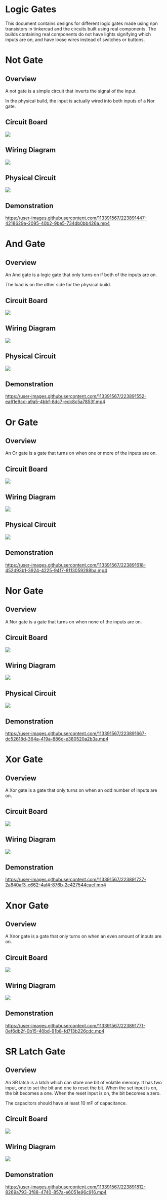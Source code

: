 # Logic Gates
This document contains designs for different logic gates made using npn
transistors in tinkercad and the circuits built using real components. The builds
containing real components do not have lights signifying which inputs are on,
and have loose wires instead of switches or buttons.


# Not Gate
## Overview
A not gate is a simple circuit that inverts the signal of the input.  

In the physical build, the input is actually wired into both inputs of a Nor gate.
## Circuit Board
![](./logic_not_cb.png)
## Wiring Diagram
![](./logic_not_wd.png)
## Physical Circuit
![](./logic_not_rl.jpg)
## Demonstration
https://user-images.githubusercontent.com/113391567/223891447-4218629a-2095-40b2-9be5-734db0bb426a.mp4

# And Gate
## Overview
An And gate is a logic gate that only turns on if both of the inputs are on.  

The load is on the other side for the physical build.
## Circuit Board
![](./logic_and_cb.png)
## Wiring Diagram
![](./logic_and_wd.png)
## Physical Circuit
![](./logic_and_rl.jpg)
## Demonstration
https://user-images.githubusercontent.com/113391567/223891552-ea61e9cd-a9a5-4bbf-8dc7-edc8c5a7853f.mp4

# Or Gate
## Overview
An Or gate is a gate that turns on when one or more of the inputs are on.
## Circuit Board
![](./logic_or_cb.png)
## Wiring Diagram
![](./logic_or_wd.png)
## Physical Circuit
![](./logic_or_rl.jpg)
## Demonstration
https://user-images.githubusercontent.com/113391567/223891618-452d93b1-3924-4225-94f7-8113059288ba.mp4

# Nor Gate
## Overview
A Nor gate is a gate that turns on when none of the inputs are on.
## Circuit Board
![](./logic_nor_cb.png)
## Wiring Diagram
![](./logic_nor_wd.png)
## Physical Circuit
![](./logic_nor_rl.jpg)
## Demonstration
https://user-images.githubusercontent.com/113391567/223891667-dc52618d-364a-419a-886d-e380520a2b3a.mp4

# Xor Gate
## Overview
A Xor gate is a gate that only turns on when an odd number of inputs are on.
## Circuit Board
![](./logic_xor_cb.png)
## Wiring Diagram
![](./logic_xor_wd.png)
## Demonstration
https://user-images.githubusercontent.com/113391567/223891727-2a840af3-c662-4af4-876b-2c427544caef.mp4

# Xnor Gate
## Overview
A Xnor gate is a gate that only turns on when an even amount of inputs are on.
## Circuit Board
![](./logic_xnor_cb.png)
## Wiring Diagram
![](./logic_xnor_wd.png)
## Demonstration
https://user-images.githubusercontent.com/113391567/223891771-0ef6db2f-0b15-40bd-91b8-fd713b226cdc.mp4

# SR Latch Gate
## Overview
An SR latch is a latch which can store one bit of volatile memory. It has two
input, one to set the bit and one to reset the bit. When the set input is on,
the bit becomes a one. When the reset input is on, the bit becomes a zero.  

The capacitors should have at least 10 mF of capacitance.
## Circuit Board
![](./logic_sr_latch_cb.png)
## Wiring Diagram
![](./logic_sr_latch_wd.png)
## Demonstration
https://user-images.githubusercontent.com/113391567/223891812-8269a793-3f88-4740-857a-e6051e96c916.mp4
